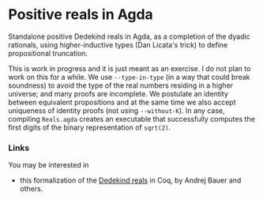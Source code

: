 # Positive reals in Agda

Standalone positive Dedekind reals in Agda, as a completion of the
dyadic rationals, using higher-inductive types (Dan Licata's trick) to
define propositional truncation.

This is work in progress and it is just meant as an exercise. I do not
plan to work on this for a while. We use `--type-in-type` (in a way
that could break soundness) to avoid the type of the real numbers
residing in a higher universe; and many proofs are incomplete.  We
postulate an identity between equivalent propositions and at the same
time we also accept uniqueness of identity proofs (not using `--without-K`).  In any case,
compiling `Reals.agda` creates an executable that successfully
computes the first digits of the binary representation of `sqrt(2)`.

### Links

You may be interested in

 * this formalization of the [Dedekind reals](https://github.com/andrejbauer/dedekind-reals) in Coq,
   by Andrej Bauer and others.




